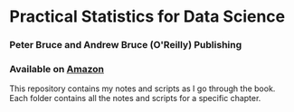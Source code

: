 # Practical Statistics for Data Science
### Peter Bruce and Andrew Bruce (O'Reilly) Publishing
### Available on [Amazon](https://www.amazon.com/Practical-Statistics-Data-Scientists-Essential-ebook/dp/B071NVDFD6/ref=sr_1_1?crid=J0BXPS8II6LT&dchild=1&keywords=practical+statistics+for+data+scientists&qid=1587932257&s=books&sprefix=practical+statistic%2Caps%2C398&sr=1-1)
This repository contains my notes and scripts as I go through the book. Each folder contains all the notes and scripts for a specific chapter. 
